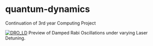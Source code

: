 # quantum-dynamics

Continuation of 3rd year Computing Project

[![DRO_LD](https://img.youtube.com/vi/BPhhS0SbkSA/maxresdefault.jpg)](https://www.youtube.com/watch?v=BPhhS0SbkSA)
Preview of Damped Rabi Oscillations under varying Laser Detuning.
